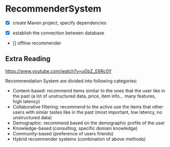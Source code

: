 # RecommenderSystem

- [x] create Maven project, specify dependencies

- [x] establish the connection between database

- [] offline recommender












## Extra Reading
https://www.youtube.com/watch?v=uGbZ_E6Rc0Y

Recommendation System are divided into following categories:
- Content-based: recommend items similar to the ones that the user like in the past (a lot of unstructured data, price, item info... many features, high latency)
- Collaborative filtering: recommend to the active use the items that other users with simiar tastes like in the past (most important, low latency, no unstructured data)
- Demographic: recommend based on the demographic profile of the user
- Knowledge-based (consulting, specific domain knowledge)
- Community-based (preference of users friends)
- Hybrid recommender systems (combination of above methods)
